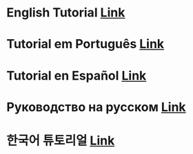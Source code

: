 # English Tutorial [Link](https://github.com/ils94/TailsOSBitcoinColdWallet/blob/main/English.md)
# Tutorial em Português [Link](https://github.com/ils94/TailsOSBitcoinColdWallet/blob/main/Português.md)
# Tutorial en Español [Link](https://github.com/ils94/TailsOSBitcoinColdWallet/blob/main/Español.md)
# Руководство на русском [Link](https://github.com/ils94/TailsOSBitcoinColdWallet/blob/main/Russian.md)
# 한국어 튜토리얼 [Link](https://github.com/ils94/TailsOSBitcoinColdWallet/blob/main/Korean.md)

